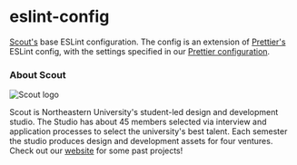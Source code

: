 # eslint-config
[Scout's](http://neu.edu/scout) base ESLint configuration. The config is an extension of [Prettier's](https://github.com/prettier/prettier) ESLint config, with the settings specified in our [Prettier configuration](https://npm.im/@nuscout/prettier-config).

### About Scout
![Scout logo](https://web.northeastern.edu/scout/wp-content/themes/scout/images/logo.png)

Scout is Northeastern University's student-led design and development studio. The Studio has about 45 members selected via interview and application processes to select the university's best talent. Each semester the studio produces design and development assets for four ventures. Check out our [website](http://neu.edu/scout) for some past projects!
